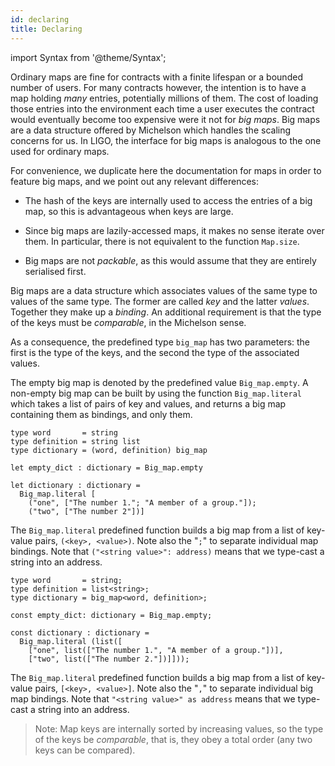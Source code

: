 ```yaml
---
id: declaring
title: Declaring
---
```


import Syntax from '@theme/Syntax';

Ordinary maps are fine for contracts with a finite lifespan or a
bounded number of users. For many contracts however, the intention is
to have a map holding *many* entries, potentially millions of
them. The cost of loading those entries into the environment each time
a user executes the contract would eventually become too expensive
were it not for *big maps*. Big maps are a data structure offered by
Michelson which handles the scaling concerns for us. In LIGO, the
interface for big maps is analogous to the one used for ordinary
maps.

For convenience, we duplicate here the documentation for maps in order
to feature big maps, and we point out any relevant differences:

  * The hash of the keys are internally used to access the entries of
    a big map, so this is advantageous when keys are large.

  * Since big maps are lazily-accessed maps, it makes no sense iterate
    over them. In particular, there is not equivalent to the function
    `Map.size`.

  * Big maps are not *packable*, as this would assume that they are
    entirely serialised first.

Big maps are a data structure which associates values of the same type
to values of the same type. The former are called *key* and the latter
*values*. Together they make up a *binding*. An additional requirement
is that the type of the keys must be *comparable*, in the Michelson
sense.

As a consequence, the predefined type `big_map` has two parameters:
the first is the type of the keys, and the second the type of the
associated values.

The empty big map is denoted by the predefined value
`Big_map.empty`. A non-empty big map can be built by using the
function `Big_map.literal` which takes a list of pairs of key and
values, and returns a big map containing them as bindings, and only
them.

<Syntax syntax="cameligo">

```cameligo group=big_maps
type word       = string
type definition = string list
type dictionary = (word, definition) big_map

let empty_dict : dictionary = Big_map.empty

let dictionary : dictionary =
  Big_map.literal [
    ("one", ["The number 1."; "A member of a group."]);
    ("two", ["The number 2"])]
```

The `Big_map.literal` predefined function builds a big map from a list
of key-value pairs, `(<key>, <value>)`.  Note also the "`;`" to
separate individual map bindings. Note that `("<string value>":
address)` means that we type-cast a string into an address.

</Syntax>

<Syntax syntax="jsligo">

```jsligo group=big_maps
type word       = string;
type definition = list<string>;
type dictionary = big_map<word, definition>;

const empty_dict: dictionary = Big_map.empty;

const dictionary : dictionary =
  Big_map.literal (list([
    ["one", list(["The number 1.", "A member of a group."])],
    ["two", list(["The number 2."])]]));
```

The `Big_map.literal` predefined function builds a big map from a list
of key-value pairs, `[<key>, <value>]`.  Note also the "`,`" to
separate individual big map bindings. Note that `"<string value>" as
address` means that we type-cast a string into an address.

</Syntax>

> Note: Map keys are internally sorted by increasing values, so the
> type of the keys be *comparable*, that is, they obey a total order
> (any two keys can be compared).
